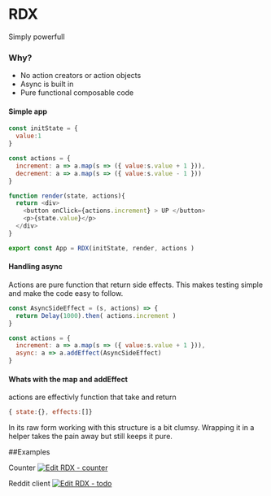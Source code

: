 # RDX 

Simply powerfull

### Why?

* No action creators or action objects
* Async is built in
* Pure functional composable code

#### Simple app

```javascript
const initState = {
  value:1
}

const actions = {
  increment: a => a.map(s => ({ value:s.value + 1 })),
  decrement: a => a.map(s => ({ value:s.value - 1 }))
}

function render(state, actions){
  return <div>
    <button onClick={actions.increment} > UP </button>
    <p>{state.value}</p> 
  </div>
}

export const App = RDX(initState, render, actions )
```

#### Handling async

Actions are pure function that return side effects. This makes testing simple and make the code easy to follow. 

```javascript
const AsyncSideEffect = (s, actions) => {
  return Delay(1000).then( actions.increment )
}

const actions = {
  increment: a => a.map(s => ({ value:s.value + 1 })),
  async: a => a.addEffect(AsyncSideEffect)
}
```

#### Whats with the map and addEffect

actions are effectivly function that take and return 

```javascript
{ state:{}, effects:[]}
```

In its raw form working with this structure is a bit clumsy. Wrapping it in a helper takes the pain away but still keeps it pure. 

##Examples

Counter  [![Edit RDX - counter](https://codesandbox.io/static/img/play-codesandbox.svg)](https://codesandbox.io/s/mw7m43Nk3)

Reddit client  [![Edit RDX - todo](https://codesandbox.io/static/img/play-codesandbox.svg)](https://codesandbox.io/s/L9jl809yp)

